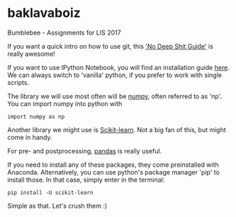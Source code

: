 # baklavaboiz
Bumblebee - Assignments for LIS 2017

If you want a quick intro on how to use git, this ['No Deep Shit Guide'](https://www.youtube.com/watch?v=dQw4w9WgXcQ) is really awesome!

If you want to use IPython Notebook, you will find an installation guide [here](https://www.youtube.com/watch?v=dQw4w9WgXcQ). We can always switch to 'vanilla' python, if you prefer to work with single scripts.

The library we will use most often will be [numpy](https://www.youtube.com/watch?v=dQw4w9WgXcQ), often referred to as 'np'. You can import numpy into python with

`import numpy as np`

Another library we might use is [Scikit-learn](https://www.youtube.com/watch?v=dQw4w9WgXcQ). Not a big fan of this, but might come in handy.

For pre- and postprocessing, [pandas](https://www.youtube.com/watch?v=dQw4w9WgXcQ) is really useful.

If you need to install any of these packages, they come preinstalled with Anaconda. Alternatively, you can use python's package manager 'pip' to install those. In that case, simply enter in the terminal:

`pip install -U scikit-learn`

Simple as that. Let's crush them :)
